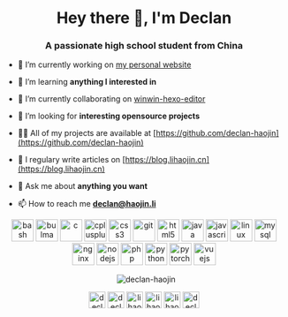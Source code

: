 <h1 align="center">Hey there 👋, I'm Declan</h1>
<h3 align="center">A passionate high school student from China</h3>

- 🔭 I’m currently working on [my personal website](https://lihaojin.cn)

- 🌱 I’m learning **anything I interested in**

- 👯 I’m currently collaborating on [winwin-hexo-editor](https://github.com/YuJianghao/winwin-hexo-editor)

- 🤝 I’m looking for **interesting opensource projects**

- 👨‍💻 All of my projects are available at [https://github.com/declan-haojin](https://github.com/declan-haojin)

- 📝 I regulary write articles on [https://blog.lihaojin.cn](https://blog.lihaojin.cn)

- 💬 Ask me about **anything you want**

- 📫 How to reach me **declan@haojin.li**

<p align="center"><img src="https://www.vectorlogo.zone/logos/gnu_bash/gnu_bash-icon.svg" alt="bash" width="40" height="40"/> <img src="https://raw.githubusercontent.com/gilbarbara/logos/804dc257b59e144eaca5bc6ffd16949752c6f789/logos/bulma.svg" alt="bulma" width="40" height="40"/> <img src="https://devicons.github.io/devicon/devicon.git/icons/c/c-original.svg" alt="c" width="40" height="40"/> <img src="https://devicons.github.io/devicon/devicon.git/icons/cplusplus/cplusplus-original.svg" alt="cplusplus" width="40" height="40"/> <img src="https://devicons.github.io/devicon/devicon.git/icons/css3/css3-original-wordmark.svg" alt="css3" width="40" height="40"/> <img src="https://www.vectorlogo.zone/logos/git-scm/git-scm-icon.svg" alt="git" width="40" height="40"/> <img src="https://devicons.github.io/devicon/devicon.git/icons/html5/html5-original-wordmark.svg" alt="html5" width="40" height="40"/> <img src="https://devicons.github.io/devicon/devicon.git/icons/java/java-original-wordmark.svg" alt="java" width="40" height="40"/> <img src="https://devicons.github.io/devicon/devicon.git/icons/javascript/javascript-original.svg" alt="javascript" width="40" height="40"/> <img src="https://devicons.github.io/devicon/devicon.git/icons/linux/linux-original.svg" alt="linux" width="40" height="40"/> <img src="https://devicons.github.io/devicon/devicon.git/icons/mysql/mysql-original-wordmark.svg" alt="mysql" width="40" height="40"/> <img src="https://devicons.github.io/devicon/devicon.git/icons/nginx/nginx-original.svg" alt="nginx" width="40" height="40"/> <img src="https://devicons.github.io/devicon/devicon.git/icons/nodejs/nodejs-original-wordmark.svg" alt="nodejs" width="40" height="40"/> <img src="https://devicons.github.io/devicon/devicon.git/icons/php/php-original.svg" alt="php" width="40" height="40"/> <img src="https://devicons.github.io/devicon/devicon.git/icons/python/python-original.svg" alt="python" width="40" height="40"/> <img src="https://www.vectorlogo.zone/logos/pytorch/pytorch-icon.svg" alt="pytorch" width="40" height="40"/> <img src="https://devicons.github.io/devicon/devicon.git/icons/vuejs/vuejs-original-wordmark.svg" alt="vuejs" width="40" height="40"/></p>

<p align="center">&nbsp;
<img src="https://github-readme-stats.vercel.app/api?username=declan-haojin&show_icons=true" alt="declan-haojin" /></p>

<p align="center">
<a href="https://codepen.io/declan-haojin" target="blank"><img align="center" src="https://cdn.jsdelivr.net/npm/simple-icons@3.0.1/icons/codepen.svg" alt="declan-haojin" height="30" width="30" /></a>
<a href="https://twitter.com/declan_haojin" target="blank"><img align="center" src="https://cdn.jsdelivr.net/npm/simple-icons@3.0.1/icons/twitter.svg" alt="declan_haojin" height="30" width="30" /></a>
<a href="https://linkedin.com/in/lihaojin" target="blank"><img align="center" src="https://cdn.jsdelivr.net/npm/simple-icons@3.0.1/icons/linkedin.svg" alt="lihaojin" height="30" width="30" /></a>
<a href="https://kaggle.com/lihaojin" target="blank"><img align="center" src="https://cdn.jsdelivr.net/npm/simple-icons@3.0.1/icons/kaggle.svg" alt="lihaojin" height="30" width="30" /></a>
<a href="https://fb.com/lihaojincn" target="blank"><img align="center" src="https://cdn.jsdelivr.net/npm/simple-icons@3.0.1/icons/facebook.svg" alt="lihaojincn" height="30" width="30" /></a>
<a href="https://instagram.com/declan-haojin" target="blank"><img align="center" src="https://cdn.jsdelivr.net/npm/simple-icons@3.0.1/icons/instagram.svg" alt="declan-haojin" height="30" width="30" /></a>
</p>
